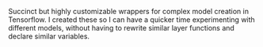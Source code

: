 Succinct but highly customizable wrappers for complex model creation in Tensorflow. I created these so I can have a quicker time experimenting with different models, without having to rewrite similar layer functions and declare similar variables. 
